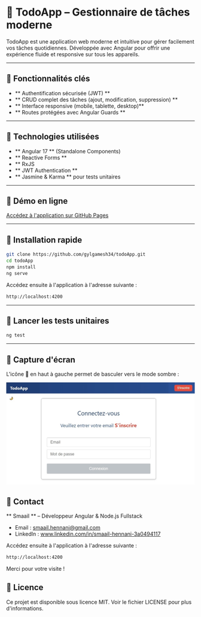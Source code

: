 # 📌 TodoApp – Gestionnaire de tâches moderne

TodoApp est une application web moderne et intuitive pour gérer facilement vos tâches quotidiennes. Développée avec Angular pour offrir une expérience fluide et responsive sur tous les appareils.

---

## 📌 Fonctionnalités clés

- ** Authentification sécurisée (JWT) **
- ** CRUD complet des tâches (ajout, modification, suppression) **
- ** Interface responsive (mobile, tablette, desktop)** 
- ** Routes protégées avec Angular Guards ** 

---

## 📌 Technologies utilisées

- ** Angular 17 ** (Standalone Components)
- ** Reactive Forms ** 
- ** RxJS
- ** JWT Authentication ** 
- ** Jasmine & Karma ** pour tests unitaires

---

## 📌 Démo en ligne

[Accédez à l'application sur GitHub Pages](https://gylgamesh34.github.io/todoApp/login)

---

## 📌 Installation rapide

```bash
git clone https://github.com/gylgamesh34/todoApp.git
cd todoApp
npm install
ng serve
```

Accédez ensuite à l'application à l'adresse suivante :
```bash
http://localhost:4200
```

---

## 📌 Lancer les tests unitaires

```bash
ng test
```

---

## 📌 Capture d'écran

L'icône 🌙 en haut à gauche permet de basculer vers le mode sombre :

![Connexion TodoApp](src/assets/interface_todoApp.jpg)

## 📌 Contact
** Smaail ** – Développeur Angular & Node.js Fullstack
- Email : smaail.hennani@gmail.com
- LinkedIn : www.linkedin.com/in/smaail-hennani-3a0494117


Accédez ensuite à l'application à l'adresse suivante :
```bash
http://localhost:4200
```

Merci pour votre visite !

## 📌 Licence
Ce projet est disponible sous licence MIT. Voir le fichier LICENSE pour plus d'informations.
